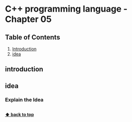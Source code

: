 # C++ programming language - Chapter 05

## Table of Contents

1. [Introduction](#introduction)
2. [idea](#idea)

## introduction 

 
## **idea**

### Explain the Idea 

```c++

```

**[⬆ back to top](#table-of-contents)**
